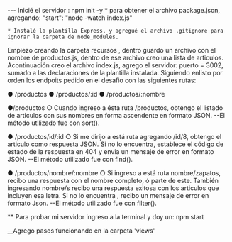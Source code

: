 --- Inicié el servidor :
                    npm init -y
    * para obtener el archivo package.json, agregando:
                                        "start": "node -watch index.js"

    * Instalé la plantilla Express, y agregué el archivo .gitignore para ignorar la carpeta de node_modules.

Empiezo creando la carpeta recursos , dentro guardo un archivo con el nombre de productos.js, dentro de ese archivo creo una lista de articulos.
Acontinuación creo el archivo index.js, agrego el servidor: puerto = 3002, sumado a las declaraciones de la plantilla instalada.
Siguiendo enlisto por orden los endpoits pedido en el desafio con las siguientes rutas:

● /productos
● /productos/:id
● /productos/:nombre

●/productos
○ Cuando ingreso a ésta ruta /productos, obtengo el listado de articulos con sus nombres en forma ascendente en formato JSON.
--El método utilizado fue con sort().

● /productos/id/:id
○ Si me dirijo a está ruta agregando /id/8, obtengo el articulo como respuesta JSON.  Si no lo encuentra, establece el código de estado de la respuesta en 404 y envia un mensaje de error en formato JSON.
--El método utilizado fue con find().

● /productos/nombre/:nombre
○ Si ingreso a está ruta nombre/zapatos, recibo una respuesta con el nombre completo, ó parte de este. También ingresando nombre/s recibo una respuesta exitosa con los articulos que incluyen esa letra.
Si no lo encuentra , recibo un mensaje de error en formato Json.
--El método utilizado fue con filter().


** Para probar mi servidor ingreso a la terminal y doy un:
                                                    npm start


__Agrego pasos funcionando en la carpeta 'views'
